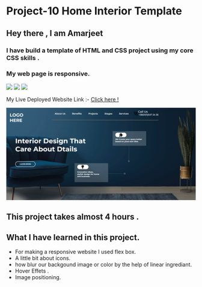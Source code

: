 # Project-10  Home Interior Template 
 ## Hey there ,  I am Amarjeet 
 ### I have build a template of HTML and CSS project using my core CSS skills .

 ### My web page is responsive.
 
 ![](https://img.shields.io/badge/Project-10-green)
 ![](https://img.shields.io/badge/HTML-5-orange)
 ![](https://img.shields.io/badge/CSS-3-blue)

 My Live Deployed Website Link :- [Click here !](https://project-11-creative-hub.netlify.app/)

 
 ![](./web-page.png)

 ## This project takes almost 4 hours .

 ## What I have learned in this project.

 - For making a responsive website I used flex box. 
 - A little bit about icons.
 - how blur our backgound image or color by the help of linear ingrediant.
 - Hover Effets .
 - Image positioning.
